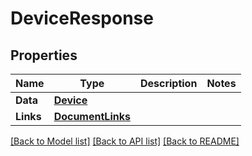 # DeviceResponse

## Properties

Name | Type | Description | Notes
------------ | ------------- | ------------- | -------------
**Data** | [**Device**](Device.md) |  | 
**Links** | [**DocumentLinks**](DocumentLinks.md) |  | 

[[Back to Model list]](../README.md#documentation-for-models) [[Back to API list]](../README.md#documentation-for-api-endpoints) [[Back to README]](../README.md)


